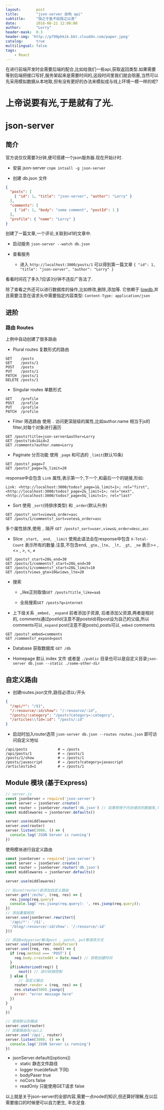 ```yaml
---
layout:       post
title:        "json-server 自构 api"
subtitle:     "授之于鱼不如授之以渔"
date:         2018-06-21 12:00:00
author:       "Lorry"
header-mask:  0.3
header-img: 'http://p799phkik.bkt.clouddn.com/paper.jpeg'
catalog:      true
multilingual: false
tags:
    - React
---
```


在进行前端开发时会需要后端的配合,比如给我们一些api,获取返回类型.如果需要等到后端把接口写好,服务架起来是需要时间的,这段时间里我们就会阻塞,当然可以先采用模拟数据从本地取,但有没有更好的办法来模拟成与线上环境一模一样的呢?

# 上帝说要有光,于是就有了光.

# json-server

## 简介

官方说仅仅需要3分钟,便可搭建一个json服务器.现在开始计时.

- 安装 json-server
    `cnpm intsall -g json-server`

- 创建 db.json 文件
```json
{
  "posts": [
    { "id": 1, "title": "json-server", "author": "Lorry" }
  ],
  "comments": [
    { "id": 1, "body": "some comment", "postId": 1 }
  ],
  "profile": { "name": "Lorry" }
}
```

创建了一篇文章,一个评论,关联到id1的文章中.

- 启动服务
    `json-server --watch db.json`
    
- 查看服务
    - 进入 `http://localhost:3000/posts/1` 可以得到第一篇文章 `{ "id": 1, "title": "json-server", "author": "Lorry" }`

看看时间花了多久?应该3分钟不违反广告法了.

除了查看之外还可以进行数据库的操作,比如修改,删除,添加等. 它依赖于 [lowdb](https://github.com/typicode/lowdb),并且需要注意在请求头中需要指定内容类型: `Content-Type: application/json`

## 进阶

### 路由 Routes

上例中自动创建了很多路由

- Plural routes 复数形式的路由

```
GET    /posts
GET    /posts/1
POST   /posts
PUT    /posts/1
PATCH  /posts/1
DELETE /posts/1
```

- Singular routes 单数形式
```
GET    /profile
POST   /profile
PUT    /profile
PATCH  /profile
```

- Filter 筛选路由 使用 `.` 访问更深层级的属性,比如author.name 相当于js的filter,对每个对象进行遍历
```
GET /posts?title=json-server&author=Lorry
GET /posts?id=1&id=2
GET /comments?author.name=Lorry
```

- Paginate 分页功能 使用 `_page` 和可选的 `_limit`(默认10条)

```
GET /posts?_page=7
GET /posts?_page=7&_limit=20
```

response中会包含 `Link` 属性,表示第一个,下一个,和最后一个的链接,形如:
```
Link: <http://localhost:3000/todos?_page=1&_limit=1>; rel="first", <http://localhost:3000/todos?_page=2&_limit=1>; rel="next", <http://localhost:3000/todos?_page=5&_limit=1>; rel="last"
```

- Sort 使用 `_sort`(待排序类型) 和 `_order`(默认升序)

```
GET /posts?_sort=views&_order=asc
GET /posts/1/comments?_sort=votes&_order=asc
```
多个属性排序,使用 `,` 隔开
```GET /posts?_sort=user,views&_order=desc,asc```

- Slice `_start, _end, _limit` 使用此语法会在response中包含 `X-Total-Count` 表示所有的数量.注意,不包含end, `_gte,_lte, _lt, _gt, _ne` 表示>= , <= , >, <, ≠

```
GET /posts?_start=20&_end=30
GET /posts/1/comments?_start=20&_end=30
GET /posts/1/comments?_start=20&_limit=10
GET /posts?views_gte=10&views_lte=20
```

- 搜索

    - _like正则取值`GET /posts?title_like=aa$`

    - 全局搜索`GET /posts?q=internet`

- 上下级关系 `_embed, _expand` 前者添加子资源, 后者添加父资源,两者是相对的, comments通过postId(注意不是postsId)将post设为自己的父级,所以comments可以`_expand` post(注意不是posts),posts可以`_embed` comments
```
GET /posts?_embed=comments
GET /comments?_expand=post
```

- Database 获取数据库 `GET /db`

- Homepage 默认 index 文件 或者是 `./public` 目录也可以是自定义目录`json-server db.json --static ./some-other-dir`

## 自定义路由

- 创建routes.json文件,路径必须以`/`开头

```json
{
  "/api/*": "/$1",
  "/:resource/:id/show": "/:resource/:id",
  "/posts/:category": "/posts?category=:category",
  "/articles\\?id=:id": "/posts/:id"
}
```

- 启动时加入router选项 `json-server db.json --routes routes.json` 即可访问自定义地址

```
/api/posts              # → /posts 
/api/posts/1            # → /posts/1 
/posts/1/show           # → /posts/1 
/posts/javascript       # → /posts?category=javascript 
/articles?id=1          # → /posts/1
```

## Module 模块 (基于Express)

``` js
// server.js
const jsonServer = require('json-server')
const server = jsonServer.create()
const router = jsonServer.router('db.json') // 如果想用于内存储存的数据库,可直接使用jsonServer.router()
const middlewares = jsonServer.defaults()
 
server.use(middlewares)
server.use(router)
server.listen(3000, () => {
  console.log('JSON Server is running')
})
```

使用模块进行自定义路由

```js
const jsonServer = require('json-server')
const server = jsonServer.create()
const router = jsonServer.router('db.json')
const middlewares = jsonServer.defaults()
 
server.use(middlewares)
 
// 在use(router)前添加自定义路由
server.get('/echo', (req, res) => {
  res.jsonp(req.query)
  console.log('res.jsonp(req.query): ', res.jsonp(req.query));
})
// 添加重载规则
server.use(jsonServer.rewriter({
  '/api/*': '/$1',
  '/blog/:resource/:id/show': '/:resource/:id'
}))

// 添加bodyparser解决post , patch, put等请求方式
server.use(jsonServer.bodyParser)
server.use((req, res, next) => {
  if (req.method === 'POST') {
    req.body.createdAt = Date.now() // 获取创建时间
  }
  if(isAutorized(req)) {
      next() // 进行权限控制
  } else {
      // 自定义输出
    router.render = (req, res) => {
    res.status(500).jsonp({
    error: "error message here"
  })
}
  }
})
 
// 使用默认的路由
server.use(router)
// 挂载路由在/api上
server.use('/api', router)
server.listen(3000, () => {
  console.log('JSON Server is running')
})
```

- jsonServer.default([options])
    - static      静态文件路径
    - logger      true(default 下同)
    - bodyPaser   true
    - noCors      false
    - readOnly    只能使用GET请求 false


以上就是关于json-server的全部内容,需要一点node的知识,但还算好理解,在以后需要接口的时候便可以自力更生, 丰衣足食.








